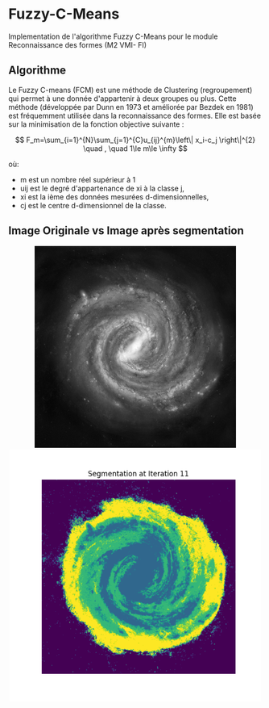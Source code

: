 # Fuzzy-C-Means
Implementation de l'algorithme Fuzzy C-Means pour le module Reconnaissance des formes (M2 VMI- FI)

## Algorithme
Le Fuzzy C-means (FCM) est une méthode de Clustering (regroupement) qui permet à une donnée d'appartenir à deux groupes ou plus. 
Cette méthode (développée par Dunn en 1973 et améliorée par Bezdek en 1981) est fréquemment utilisée dans la reconnaissance des formes. Elle est basée sur la minimisation de la fonction objective suivante :

$$ F_m=\sum_{i=1}^{N}\sum_{j=1}^{C}u_{ij}^{m}\left\| x_i-c_j \right\|^{2}  \quad , \quad   1\le m\le \infty $$

où:
- m est un nombre réel supérieur à 1
- uij est le degré d'appartenance de xi à la classe j, 
- xi est la ième des données mesurées d-dimensionnelles, 
- cj est le centre d-dimensionnel de la classe.

## Image Originale vs Image après segmentation

<div align="center">
  <img src="https://github.com/Malekbennabi3/Fuzzy-C-Means/blob/main/milky-way-nvg.jpg" width="400" height="400">
  <img src="https://github.com/Malekbennabi3/Fuzzy-C-Means/blob/main/Images%20segmentees/segmentation_iter_11.png" width="500" height=500">
</div>

